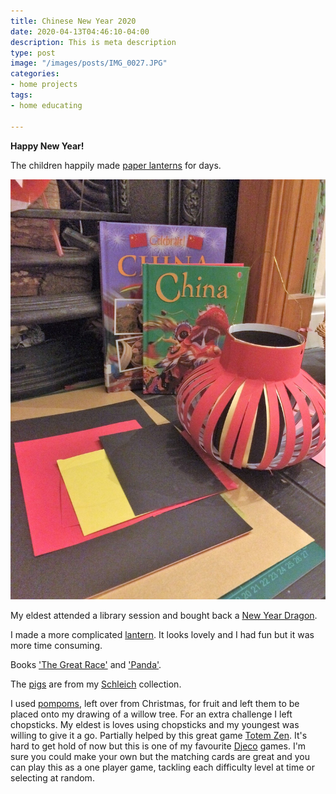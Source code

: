 ```yaml
---
title: Chinese New Year 2020
date: 2020-04-13T04:46:10-04:00
description: This is meta description
type: post
image: "/images/posts/IMG_0027.JPG"
categories:
- home projects
tags:
- home educating

---
```

**Happy New Year!**


The children happily made [paper lanterns](https://www.firstpalette.com/craft/paper-lantern.html) for days.

![](../images/posts/Chinese_Laterns.JPG)

My eldest attended a library session and bought back a [New Year Dragon](https://www.scholastic.com/teachers/articles/teaching-content/chinese-new-year-dragon-craft-project/).

I made a more complicated [lantern](https://www.youtube.com/watch?v=c32wLubQRw8). It looks lovely and I had fun but it was more time consuming.

Books ['The Great Race'](https://www.waterstones.com/book/the-great-race/christopher-corr/9781786037312) and ['Panda'](https://www.worldofbooks.com/en-gb/books/dk/panda/9781405328678?gclid=EAIaIQobChMIgviDpfev7gIVu2DmCh3C6Q4REAQYBiABEgKZOfD_BwE).

The [pigs](https://www.wonderlandmodels.com/products/schleich-pig/?exchange_rate=1) are from my [Schleich](https://www.schleich-s.com/en/GB/farm-world.html) collection.

I used [pompoms](https://www.schleich-s.com/en/GB/farm-world.html), left over from Christmas, for fruit and left them to be placed onto
my drawing of a willow tree. For an extra challenge I left chopsticks. My eldest is loves using chopsticks and my youngest was willing
to give it a go. Partially helped by this great game [Totem Zen](https://www.crafts4kids.co.uk/djeco-game-of-skill-and-speed-totem-zen).
It's hard to get hold of now but this is one of my favourite [Djeco](http://www.djeco.com/en/games-toys/games) games. I'm sure you could
make your own but the matching cards are great and you can play this as a one player game, tackling each difficulty level at time or selecting
at random.

